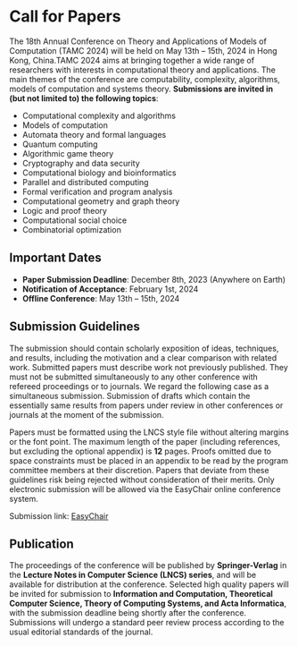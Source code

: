 # **Call for Papers**
The 18th Annual Conference on Theory and Applications of Models of Computation (TAMC 2024) will be held on May 13th – 15th, 2024 in Hong Kong, China.TAMC 2024 aims at bringing together a wide range of researchers with interests in computational theory and applications. The main themes of the conference are computability, complexity, algorithms, models of computation and systems theory. **Submissions are invited in (but not limited to) the following topics**:

- Computational complexity and algorithms
- Models of computation
- Automata theory and formal languages
- Quantum computing
- Algorithmic game theory
- Cryptography and data security
- Computational biology and bioinformatics
- Parallel and distributed computing
- Formal verification and program analysis
- Computational geometry and graph theory
- Logic and proof theory
- Computational social choice
- Combinatorial optimization

## **Important Dates**

- **Paper Submission Deadline**: December 8th, 2023 (Anywhere on Earth)
- **Notification of Acceptance**: February 1st, 2024
- **Offline Conference**: May 13th – 15th, 2024

<!-- - **Final Camera Ready Version**: February 1, 2024 -->
<!-- - **Early Registration Deadline**: March 15, 2024 -->

## **Submission Guidelines**
The submission should contain scholarly exposition of ideas, techniques, and results, including the motivation and a clear comparison with related work. Submitted papers must describe work not previously published. They must not be submitted simultaneously to any other conference with refereed proceedings or to journals. We regard the following case as a simultaneous submission. Submission of drafts which contain the essentially same results from papers under review in other conferences or journals at the moment of the submission.

Papers must be formatted using the LNCS style file without altering margins or the font point. The maximum length of the paper (including references, but excluding the optional appendix) is **12** pages. Proofs omitted due to space constraints must be placed in an appendix to be read by the program committee members at their discretion. Papers that deviate from these guidelines risk being rejected without consideration of their merits. Only electronic submission will be allowed via the EasyChair online conference system.

Submission link: [EasyChair](https://easychair.org/conferences/?conf=tamc2024)

## **Publication**
The proceedings of the conference will be published by **Springer-Verlag** in the **Lecture Notes in Computer Science (LNCS) series**, and will be available for distribution at the conference. Selected high quality papers will be invited for submission to **Information and Computation, Theoretical Computer Science, Theory of Computing Systems, and Acta Informatica**, with the submission deadline being shortly after the conference. Submissions will undergo a standard peer review process according to the usual editorial standards of the journal.